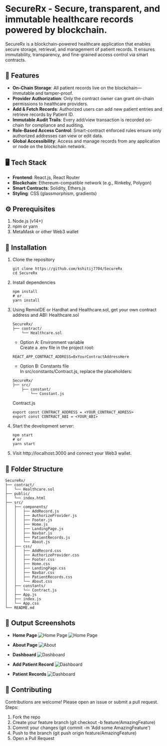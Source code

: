 # SecureRx - Secure, transparent, and immutable healthcare records powered by blockchain.
SecureRx is a blockchain-powered healthcare application that enables secure storage, retrieval, and management of patient records. It ensures immutability, transparency, and fine-grained access control via smart contracts.

## 🚀 Features
- **On-Chain Storage**: All patient records live on the blockchain—immutable and tamper-proof.
- **Provider Authorization**: Only the contract owner can grant on-chain permissions to healthcare providers.
- **Add & Fetch Records**: Authorized users can add new patient entries and retrieve records by Patient ID.
- **Immutable Audit Trails**: Every add/view transaction is recorded on-chain for compliance and auditing.
- **Role-Based Access Control**: Smart-contract enforced rules ensure only authorized addresses can view or edit data.
- **Global Accessibility**: Access and manage records from any application or node on the blockchain network.

## 🖥️ Tech Stack
- **Frontend**: React.js, React Router
- **Blockchain**: Ethereum-compatible network (e.g., Rinkeby, Polygon)
- **Smart Contracts**: Solidity, Ethers.js
- **Styling**: CSS (glassmorphism, gradients)

## ⚙️ Prerequisites
1. Node.js (v14+)
2. npm or yarn
3. MetaMask or other Web3 wallet

## 🔧 Installation
1. Clone the repository
    ```
    git clone https://github.com/kshitij7704/SecureRx
    cd SecureRx
    ```

2. Install dependencies
    ```
    npm install
    # or
    yarn install
    ```

3. Using RemixIDE or Hardhat and Healthcare.sol, get your own contract address and ABI:
Healthcare.sol
    ```
    SecureRx/
    ├── contract/
        └── Healthcare.sol
    ```
    - Option A: Environment variable<br>
      Create a .env file in the project root:
    ```
    REACT_APP_CONTRACT_ADDRESS=0xYourContractAddressHere
    ```
    - Option B: Constants file<br>
      In src/constants/Contract.js, replace the placeholders:
    ```
    SecureRx/
    ├── src/
        ├── constant/
            └── Constant.js
    ```
    Contract.js
    ```
    export const CONTRACT_ADDRESS = <YOUR_CONTRACT_ADRESS>
    export const CONTRACT_ABI = <YOUR_ABI>
    ```

4. Start the development server:
    ```
    npm start
    # or
    yarn start
    ```
5. Visit http://localhost:3000 and connect your Web3 wallet.

## 📂 Folder Structure
```
SecureRx/
├── contract/
│   └── Healthcare.sol
├── public/
│   └── index.html
├── src/
│   ├── components/
│   │   ├── AddRecord.js
│   │   ├── AuthorizeProvider.js
│   │   ├── Footer.js
│   │   ├── Home.js
│   │   ├── LandingPage.js
│   │   ├── Navbar.js
│   │   ├── PatientRecords.js
│   │   └── About.js
│   ├── css/
│   │   ├── AddRecord.css
│   │   ├── AuthorizeProvider.css
│   │   ├── Footer.css
│   │   ├── Home.css
│   │   ├── LandingPage.css
│   │   ├── Navbar.css
│   │   ├── PatientRecords.css
│   │   └── About.css
│   ├── constants/
│   │   └── Contract.js
│   ├── App.js
│   ├── index.js
│   └── App.css
└── README.md
```

## 📸 Output Screenshots

- **Home Page**
![Home Page](output/home1.png)
![Home Page](output/home2.png)

- **About Page**
![About](output/about.png)

- **Dashboard**
![Dashboard](output/dashboard1.png)

- **Add Patient Record**
![Dashboard](output/dashboard3.png)

- **Patient Records**
![Dashboard](output/dashboard2.png)

## 🤝 Contributing
Contributions are welcome! Please open an issue or submit a pull request.
Steps:
1. Fork the repo
2. Create your feature branch (git checkout -b feature/AmazingFeature)
3. Commit your changes (git commit -m 'Add some AmazingFeature')
4. Push to the branch (git push origin feature/AmazingFeature)
5. Open a Pull Request
